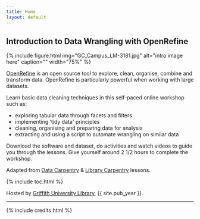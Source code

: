 ```yaml
---
title: Home
layout: default
---
```


## Introduction to Data Wrangling with OpenRefine

{% include figure.html img="GC_Campus_LM-3181.jpg" alt="intro image here" caption="" width="75%" %}

[OpenRefine](https://openrefine.org/)  is an open source tool to explore, clean, organise, combine and transform data. OpenRefine is particularly powerful when working with large datasets. 

Learn basic data cleaning techniques in this self-paced online workshop such as:

- exploring tabular data through facets and filters
- implementing ‘tidy data' principles
- cleaning, organising and preparing data for analysis
- extracting and using a script to automate wrangling on similar data

Download the software and dataset, do activities and watch videos to guide you through the lessons. Give yourself around 2 1/2 hours to complete the workshop.

Adapted from [Data Carpentry](https://datacarpentry.org/lessons/#social-science-curriculum/) & [Library Carpentry](https://librarycarpentry.org/lessons/) lessons.

{% include toc.html %}

Hosted by [Griffith University Library](https://www.griffith.edu.au/library), {{ site.pub_year }}.
  
------

{% include credits.html %}
